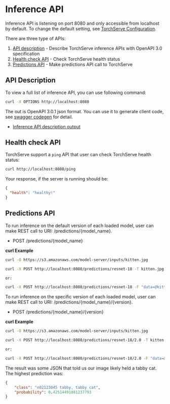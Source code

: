 # Inference API

Inference API is listening on port 8080 and only accessible from localhost by default. To change the default setting, see [TorchServe Configuration](configuration.md).

There are three type of APIs:

1. [API description](#api-description) - Describe TorchServe inference APIs with OpenAPI 3.0 specification
2. [Health check API](#health-check-api) - Check TorchServe health status
3. [Predictions API](#predictions-api) - Make predictions API call to TorchServe

## API Description

To view a full list of inference API, you can use following command:

```bash
curl -X OPTIONS http://localhost:8080
```

The out is OpenAPI 3.0.1 json format. You can use it to generate client code, see [swagger codegen](https://swagger.io/swagger-codegen/) for detail.

* [Inference API description output](../frontend/server/src/test/resources/inference_open_api.json)

## Health check API

TorchServe support a `ping` API that user can check TorchServe health status:

```bash
curl http://localhost:8080/ping
```

Your response, if the server is running should be:

```json
{
  "health": "healthy!"
}
```

## Predictions API

To run inference on the default version of each loaded model, user can make REST call to URI: /predictions/{model_name}. 

* POST /predictions/{model_name}

**curl Example**

```bash
curl -O https://s3.amazonaws.com/model-server/inputs/kitten.jpg

curl -X POST http://localhost:8080/predictions/resnet-18 -T kitten.jpg

or:

curl -X POST http://localhost:8080/predictions/resnet-18 -F "data=@kitten.jpg"
```

To run inference on the specific version of each loaded model, user can make REST call to URI: /predictions/{model_name}/{version}. 

* POST /predictions/{model_name}/{version}

**curl Example**

```bash
curl -O https://s3.amazonaws.com/model-server/inputs/kitten.jpg

curl -X POST http://localhost:8080/predictions/resnet-18/2.0 -T kitten.jpg

or:

curl -X POST http://localhost:8080/predictions/resnet-18/2.0 -F "data=@kitten.jpg"
```

The result was some JSON that told us our image likely held a tabby cat. The highest prediction was:

```json
{
    "class": "n02123045 tabby, tabby cat",
    "probability": 0.42514491081237793
}
```
